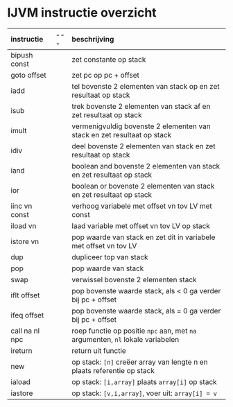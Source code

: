 # IJVM instructie overzicht
| instructie | --- |beschrijving |
|:--|:--|:--|
| bipush const | |zet constante op stack |
| goto offset | |zet pc op pc + offset |
| iadd | |tel bovenste 2 elementen van stack op en zet resultaat op stack|
|isub| |trek bovenste 2 elementen van stack af en zet resultaat op stack|
|imult | |vermenigvuldig bovenste 2 elementen van stack en zet resultaat op stack|
|idiv| | deel bovenste 2 elementen van stack en zet resultaat op stack|
|iand| | boolean and bovenste 2 elementen van stack en zet resultaat op stack|
|ior| | boolean or bovenste 2 elementen van stack en zet resultaat op stack|
|iinc vn const| | verhoog variabele met offset vn tov LV met const |
|iload vn| |laad variable met offset vn tov LV op stack|
|istore vn| | pop waarde van stack en zet dit in variabele met offset vn tov LV|
|dup | | dupliceer top van stack|
|pop|  | pop waarde van stack|
|swap| | verwissel bovenste 2 elementen stack|
|iflt offset| | pop bovenste waarde stack, als < 0 ga verder bij pc + offset|
|ifeq offset| | pop bovenste waarde stack, als = 0 ga verder bij pc + offset|
|call na nl npc| | roep functie op positie ```npc``` aan, met ```na``` argumenten, ```nl``` lokale variabelen|
|ireturn| | return uit functie|
|new| |op stack: ```[n]``` creëer array van lengte n en plaats referentie op stack|
|iaload| | op stack: ```[i,array]``` plaats ```array[i]``` op stack|
|iastore| | op stack: ```[v,i,array]```, voer uit: ```array[i] = v```|